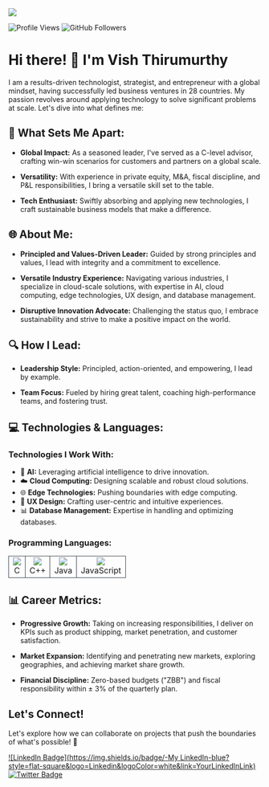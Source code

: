 <img src="https://firebasestorage.googleapis.com/v0/b/blog-application-16fb6.appspot.com/o/Images%2F233159bd-d35e-4dea-9b61-3fe82f1c6bf3?alt=media&token=a31e44dd-d478-4065-be46-3b2fa95b0967">

<br>

![Profile Views](https://komarev.com/ghpvc/?username=vthirumurthy&color=grey)
![GitHub Followers](https://img.shields.io/github/followers/vthirumurthy?style=social)

# Hi there! 👋 I'm Vish Thirumurthy 

I am a results-driven technologist, strategist, and entrepreneur with a global mindset, having successfully led business ventures in 28 countries. My passion revolves around applying technology to solve significant problems at scale. Let's dive into what defines me:

## 🚀 What Sets Me Apart:

- **Global Impact:** As a seasoned leader, I've served as a C-level advisor, crafting win-win scenarios for customers and partners on a global scale.

- **Versatility:** With experience in private equity, M&A, fiscal discipline, and P&L responsibilities, I bring a versatile skill set to the table.

- **Tech Enthusiast:** Swiftly absorbing and applying new technologies, I craft sustainable business models that make a difference.

## 🌐 About Me:

- **Principled and Values-Driven Leader:** Guided by strong principles and values, I lead with integrity and a commitment to excellence.

- **Versatile Industry Experience:** Navigating various industries, I specialize in cloud-scale solutions, with expertise in AI, cloud computing, edge technologies, UX design, and database management.

- **Disruptive Innovation Advocate:** Challenging the status quo, I embrace sustainability and strive to make a positive impact on the world.

## 🔍 How I Lead:

- **Leadership Style:** Principled, action-oriented, and empowering, I lead by example.

- **Team Focus:** Fueled by hiring great talent, coaching high-performance teams, and fostering trust.

## 💻 Technologies & Languages:

### Technologies I Work With:

- 🤖 **AI:** Leveraging artificial intelligence to drive innovation.
- ☁️ **Cloud Computing:** Designing scalable and robust cloud solutions.
- 🌐 **Edge Technologies:** Pushing boundaries with edge computing.
- 🎨 **UX Design:** Crafting user-centric and intuitive experiences.
- 📊 **Database Management:** Expertise in handling and optimizing databases.

### Programming Languages:

<table>
    <tr>
        <td align="center" style="border:1px solid #3A424A">
            <img src="https://img.shields.io/badge/C-%23A8B9CC.svg?style=for-the-badge&logo=c&logoColor=white">
            <br>C
        </td>
        <td align="center" style="border:1px solid #3A424A">
            <img src="https://img.shields.io/badge/C++-%2300599C.svg?style=for-the-badge&logo=c%2B%2B&logoColor=white">
            <br>C++
        </td>
        <td align="center" style="border:1px solid #3A424A">
            <img src="https://img.shields.io/badge/Java-%23ED8B00.svg?style=for-the-badge&logo=java&logoColor=white">
            <br>Java
        </td>
        <td align="center" style="border:1px solid #3A424A">
            <img src="https://img.shields.io/badge/JavaScript-%23F7DF1E.svg?style=for-the-badge&logo=javascript&logoColor=black">
            <br>JavaScript
        </td>
    </tr>
</table>

## 📊 Career Metrics:

- **Progressive Growth:** Taking on increasing responsibilities, I deliver on KPIs such as product shipping, market penetration, and customer satisfaction.

- **Market Expansion:** Identifying and penetrating new markets, exploring geographies, and achieving market share growth.

- **Financial Discipline:** Zero-based budgets ("ZBB") and fiscal responsibility within ± 3% of the quarterly plan.

## Let's Connect!

Let's explore how we can collaborate on projects that push the boundaries of what's possible! 🚀

[![LinkedIn Badge](https://img.shields.io/badge/-My LinkedIn-blue?style=flat-square&logo=Linkedin&logoColor=white&link=YourLinkedInLink)](https://www.linkedin.com/in/vthirumurthy)
[![Twitter Badge](https://img.shields.io/badge/-MyTwitter-blue?style=flat-square&logo=Twitter&logoColor=white&link=YourTwitterLink)](https://twitter.com/vthirumurthy)

